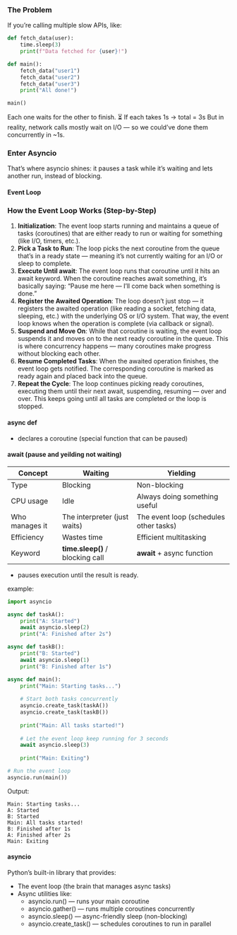 ### The Problem

If you’re calling multiple slow APIs, like:

```python
def fetch_data(user):
    time.sleep(3)
    print(f"Data fetched for {user}!")

def main():
    fetch_data("user1")
    fetch_data("user2")
    fetch_data("user3")
    print("All done!")

main()
```

Each one waits for the other to finish.
⏳ If each takes 1s → total = 3s
But in reality, network calls mostly wait on I/O — so we could’ve done them concurrently in ~1s.

### Enter Asyncio

That’s where asyncio shines: it pauses a task while it’s waiting and lets another run, instead of blocking.

#### Event Loop

### How the Event Loop Works (Step-by-Step)

1. **Initialization**: The event loop starts running and maintains a queue of tasks (coroutines) that are either ready to run or waiting for something (like I/O, timers, etc.).
2. **Pick a Task to Run**: The loop picks the next coroutine from the queue that’s in a ready state — meaning it’s not currently waiting for an I/O or sleep to complete.
3. **Execute Until await**: The event loop runs that coroutine until it hits an await keyword. When the coroutine reaches await something, it’s basically saying:
   “Pause me here — I’ll come back when something is done.”
4. **Register the Awaited Operation**: The loop doesn’t just stop — it registers the awaited operation (like reading a socket, fetching data, sleeping, etc.) with the underlying OS or I/O system. That way, the event loop knows when the operation is complete (via callback or signal).
5. **Suspend and Move On**: While that coroutine is waiting, the event loop suspends it and moves on to the next ready coroutine in the queue. This is where concurrency happens — many coroutines make progress without blocking each other.
6. **Resume Completed Tasks**: When the awaited operation finishes, the event loop gets notified. The corresponding coroutine is marked as ready again and placed back into the queue.
7. **Repeat the Cycle**: The loop continues picking ready coroutines, executing them until their next await, suspending, resuming — over and over. This keeps going until all tasks are completed or the loop is stopped.

#### async def

- declares a coroutine (special function that can be paused)

#### await (pause and yeilding not waiting)

| Concept        | Waiting                          | Yielding                               |
| -------------- | -------------------------------- | -------------------------------------- |
| Type           | Blocking                         | Non-blocking                           |
| CPU usage      | Idle                             | Always doing something useful          |
| Who manages it | The interpreter (just waits)     | The event loop (schedules other tasks) |
| Efficiency     | Wastes time                      | Efficient multitasking                 |
| Keyword        | **time.sleep()** / blocking call | **await** + async function             |

- pauses execution until the result is ready.

example:

```python
import asyncio

async def taskA():
    print("A: Started")
    await asyncio.sleep(2)
    print("A: Finished after 2s")

async def taskB():
    print("B: Started")
    await asyncio.sleep(1)
    print("B: Finished after 1s")

async def main():
    print("Main: Starting tasks...")
    
    # Start both tasks concurrently
    asyncio.create_task(taskA())
    asyncio.create_task(taskB())
    
    print("Main: All tasks started!")
    
    # Let the event loop keep running for 3 seconds
    await asyncio.sleep(3)
    
    print("Main: Exiting")

# Run the event loop
asyncio.run(main())
```
Output:
```
Main: Starting tasks...
A: Started
B: Started
Main: All tasks started!
B: Finished after 1s
A: Finished after 2s
Main: Exiting
```

#### asyncio

Python’s built-in library that provides:

- The event loop (the brain that manages async tasks)
- Async utilities like:
  - asyncio.run() — runs your main coroutine
  - asyncio.gather() — runs multiple coroutines concurrently
  - asyncio.sleep() — async-friendly sleep (non-blocking)
  - asyncio.create_task() — schedules coroutines to run in parallel
